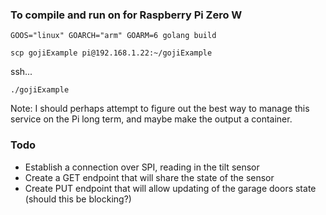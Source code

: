 ### To compile and run on for Raspberry Pi Zero W
`GOOS="linux" GOARCH="arm" GOARM=6 golang build`

`scp gojiExample pi@192.168.1.22:~/gojiExample`

ssh...

`./gojiExample`

Note: I should perhaps attempt to figure out the best way to manage this service on the Pi long term, and maybe make the output a container.

### Todo
* Establish a connection over SPI, reading in the tilt sensor
* Create a GET endpoint that will share the state of the sensor
* Create PUT endpoint that will allow updating of the garage doors state (should this be blocking?)
